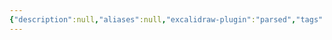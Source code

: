 ```yaml
---
{"description":null,"aliases":null,"excalidraw-plugin":"parsed","tags":["excalidraw"],"date created":"Friday, February 17th 2023, 12:10:00 pm","date modified":"Monday, February 27th 2023, 6:20:45 pm","created":"2023-02-17T12:10:00","updated":"2023-07-15T21:30:17","title":"Drawing 2023-02-09 16.57.56.excalidraw","dg-publish":true,"permalink":"/docs/assets/Drawing 2023-02-09 16.57.56.excalidraw/","dgPassFrontmatter":true}
---
```

<style> .container {font-family: sans-serif; text-align: center;} .button-wrapper button {z-index: 1;height: 40px; width: 100px; margin: 10px;padding: 5px;} .excalidraw .App-menu_top .buttonList { display: flex;} .excalidraw-wrapper { height: 800px; margin: 50px; position: relative;} :root[dir="ltr"] .excalidraw .layer-ui__wrapper .zen-mode-transition.App-menu_bottom--transition-left {transform: none;} </style><script src="https://cdn.jsdelivr.net/npm/react@17/umd/react.production.min.js"></script><script src="https://cdn.jsdelivr.net/npm/react-dom@17/umd/react-dom.production.min.js"></script><script type="text/javascript" src="https://cdn.jsdelivr.net/npm/@excalidraw/excalidraw@0/dist/excalidraw.production.min.js"></script><div id="Drawing_2023-02-09_1657.56.excalidraw.md"></div><script>(function(){const InitialData={"type":"excalidraw","version":2,"source":"https://github.com/zsviczian/obsidian-excalidraw-plugin/releases/tag/2.7.4","elements":[{"type":"rectangle","version":17,"versionNonce":1345817844,"isDeleted":false,"id":"L-MDoXAiC5uyb7adzCFdy","fillStyle":"hachure","strokeWidth":1,"strokeStyle":"solid","roughness":1,"opacity":100,"angle":0,"x":-333.5,"y":-361.7421875,"strokeColor":"#000000","backgroundColor":"transparent","width":363,"height":366,"seed":482033289,"groupIds":[],"roundness":{"type":3},"boundElements":[],"updated":1736753010663,"link":null,"locked":false,"index":"a0","frameId":null},{"type":"arrow","version":14,"versionNonce":445312076,"isDeleted":false,"id":"uTqjO8juqJRP-09qz6KlI","fillStyle":"hachure","strokeWidth":1,"strokeStyle":"solid","roughness":1,"opacity":100,"angle":0,"x":-224.5,"y":-156.7421875,"strokeColor":"#000000","backgroundColor":"transparent","width":464,"height":90,"seed":115996775,"groupIds":[],"roundness":{"type":2},"boundElements":[],"updated":1736753010663,"link":null,"locked":false,"startBinding":null,"endBinding":null,"lastCommittedPoint":null,"startArrowhead":null,"endArrowhead":"arrow","points":[[0,0],[464,-90]],"index":"a1","frameId":null},{"type":"arrow","version":60,"versionNonce":1495387764,"isDeleted":false,"id":"BkaaDg9FrZTWNIffgO9BO","fillStyle":"hachure","strokeWidth":1,"strokeStyle":"solid","roughness":1,"opacity":100,"angle":0,"x":-101.5,"y":-281.7421875,"strokeColor":"#000000","backgroundColor":"transparent","width":335,"height":37,"seed":306622633,"groupIds":[],"roundness":{"type":2},"boundElements":[],"updated":1736753010663,"link":null,"locked":false,"startBinding":null,"endBinding":null,"lastCommittedPoint":null,"startArrowhead":null,"endArrowhead":"arrow","points":[[0,0],[335,37]],"index":"a2","frameId":null},{"type":"freedraw","version":30,"versionNonce":494895820,"isDeleted":false,"id":"RRizStrYrLKhV2hUaefcZ","fillStyle":"hachure","strokeWidth":1,"strokeStyle":"solid","roughness":1,"opacity":100,"angle":0,"x":201.5,"y":9.2578125,"strokeColor":"#000000","backgroundColor":"transparent","width":13,"height":34,"seed":1897077831,"groupIds":[],"roundness":null,"boundElements":[],"updated":1736753010663,"link":null,"locked":false,"points":[[0,0],[-1,0],[-4,5],[-6,11],[-9,18],[-10,23],[-10,28],[-10,32],[-7,33],[-6,34],[-4,34],[-2,33],[0,32],[2,30],[3,29],[3,28],[3,27],[3,26],[3,25],[3,24],[1,23],[-2,22],[-5,21],[-8,21],[-9,21],[-10,21],[-10,21]],"lastCommittedPoint":null,"simulatePressure":true,"pressures":[],"index":"a3","frameId":null},{"type":"freedraw","version":35,"versionNonce":508026868,"isDeleted":false,"id":"d7a3xHm59rKzjg8EKXZP2","fillStyle":"hachure","strokeWidth":1,"strokeStyle":"solid","roughness":1,"opacity":100,"angle":0,"x":133.5,"y":62.2578125,"strokeColor":"#000000","backgroundColor":"transparent","width":141,"height":95,"seed":862207977,"groupIds":[],"roundness":null,"boundElements":[],"updated":1736753010663,"link":null,"locked":false,"points":[[0,0],[2,0],[2,6],[0,13],[-2,23],[-4,36],[-5,48],[-5,58],[0,69],[5,77],[11,84],[18,88],[29,92],[37,94],[45,95],[51,95],[57,93],[62,90],[70,86],[78,81],[88,75],[96,68],[103,61],[110,53],[115,45],[121,36],[127,27],[131,20],[134,16],[135,13],[135,12],[136,12],[136,12]],"lastCommittedPoint":null,"simulatePressure":true,"pressures":[],"index":"a4","frameId":null},{"type":"freedraw","version":135,"versionNonce":849168716,"isDeleted":false,"id":"6pAA75LXpdxsS2Udrl9AO","fillStyle":"hachure","strokeWidth":1,"strokeStyle":"solid","roughness":1,"opacity":100,"angle":0,"x":118.5,"y":-127.7421875,"strokeColor":"#000000","backgroundColor":"transparent","width":313,"height":409,"seed":1838360777,"groupIds":[],"roundness":null,"boundElements":[],"updated":1736753010663,"link":null,"locked":false,"points":[[0,0],[0,-1],[0,-3],[0,-6],[0,-9],[0,-13],[0,-17],[0,-23],[1,-29],[4,-35],[7,-41],[12,-46],[18,-51],[27,-55],[37,-59],[48,-63],[63,-66],[77,-68],[92,-69],[106,-69],[121,-68],[137,-65],[153,-61],[168,-57],[184,-51],[199,-45],[209,-40],[217,-34],[224,-27],[231,-19],[237,-11],[243,-2],[247,8],[251,19],[254,33],[257,48],[259,62],[260,79],[260,98],[259,122],[256,148],[251,176],[246,201],[238,227],[231,251],[224,272],[217,289],[209,303],[200,313],[187,321],[172,328],[155,334],[132,339],[105,340],[78,340],[53,337],[31,331],[14,325],[2,318],[-8,310],[-17,301],[-24,292],[-31,283],[-35,273],[-39,264],[-43,253],[-47,242],[-49,233],[-51,224],[-53,213],[-53,202],[-53,193],[-53,185],[-53,178],[-50,171],[-47,164],[-44,157],[-40,150],[-34,144],[-28,139],[-24,134],[-20,129],[-17,126],[-14,122],[-10,119],[-7,116],[-3,114],[0,112],[1,111],[2,110],[3,110],[4,109],[5,108],[6,107],[7,105],[8,103],[8,99],[9,95],[9,91],[9,86],[9,81],[9,77],[7,73],[7,69],[7,66],[6,63],[6,61],[5,57],[5,54],[4,50],[3,46],[2,43],[2,40],[2,36],[1,34],[0,31],[-1,27],[-1,24],[-2,22],[-2,19],[-2,17],[-2,14],[-2,11],[-2,7],[-2,4],[-2,2],[-2,-1],[-1,-3],[-1,-5],[0,-7],[0,-8],[0,-10],[0,-10]],"lastCommittedPoint":null,"simulatePressure":true,"pressures":[],"index":"a5","frameId":null},{"type":"freedraw","version":65,"versionNonce":1202700660,"isDeleted":false,"id":"ymdBMvvl483HtXPK4tmcs","fillStyle":"hachure","strokeWidth":1,"strokeStyle":"solid","roughness":1,"opacity":100,"angle":0,"x":154.5,"y":206.2578125,"strokeColor":"#000000","backgroundColor":"transparent","width":83,"height":196,"seed":2007124329,"groupIds":[],"roundness":null,"boundElements":[],"updated":1736753010663,"link":null,"locked":false,"points":[[0,0],[1,0],[1,1],[1,5],[1,15],[0,27],[-1,34],[-1,42],[-1,48],[0,52],[0,56],[0,59],[0,61],[0,65],[0,71],[-1,76],[-2,80],[-3,83],[-3,85],[-3,90],[-4,100],[-5,110],[-7,117],[-7,122],[-7,125],[-7,128],[-7,132],[-7,135],[-7,136],[-7,138],[-7,140],[-7,142],[-7,145],[-7,149],[-7,153],[-7,156],[-7,158],[-7,159],[-7,161],[-7,165],[-7,167],[-7,169],[-7,170],[-8,172],[-8,173],[-9,174],[-9,176],[-10,177],[-10,178],[-11,178],[-12,178],[-15,179],[-21,180],[-31,183],[-43,186],[-55,189],[-67,192],[-76,194],[-81,196],[-82,196],[-82,195],[-79,194],[-79,194]],"lastCommittedPoint":null,"simulatePressure":true,"pressures":[],"index":"a6","frameId":null},{"type":"freedraw","version":17,"versionNonce":490618828,"isDeleted":false,"id":"mZf5D2CcQD_q1plIE97X_","fillStyle":"hachure","strokeWidth":1,"strokeStyle":"solid","roughness":1,"opacity":100,"angle":0,"x":144.5,"y":383.2578125,"strokeColor":"#000000","backgroundColor":"transparent","width":21,"height":27,"seed":1138582889,"groupIds":[],"roundness":null,"boundElements":[],"updated":1736753010663,"link":null,"locked":false,"points":[[0,0],[1,0],[2,0],[3,0],[4,0],[6,2],[8,4],[11,8],[14,14],[16,18],[17,21],[19,24],[20,26],[21,27],[21,27]],"lastCommittedPoint":null,"simulatePressure":true,"pressures":[],"index":"a7","frameId":null},{"type":"freedraw","version":20,"versionNonce":211776244,"isDeleted":false,"id":"LZLJO3UtgV8MaEfO-JMD_","fillStyle":"hachure","strokeWidth":1,"strokeStyle":"solid","roughness":1,"opacity":100,"angle":0,"x":141.5,"y":276.2578125,"strokeColor":"#000000","backgroundColor":"transparent","width":25,"height":4,"seed":1719839849,"groupIds":[],"roundness":null,"boundElements":[],"updated":1736753010663,"link":null,"locked":false,"points":[[0,0],[0,-1],[-2,-1],[-5,-1],[-9,-1],[-11,-1],[-12,-1],[-13,-1],[-14,-1],[-15,-1],[-16,-1],[-17,-1],[-19,0],[-21,1],[-23,2],[-24,3],[-25,3],[-25,3]],"lastCommittedPoint":null,"simulatePressure":true,"pressures":[],"index":"a8","frameId":null},{"type":"freedraw","version":18,"versionNonce":628909644,"isDeleted":false,"id":"BVI6aOSA937kRoJ3ppRvU","fillStyle":"hachure","strokeWidth":1,"strokeStyle":"solid","roughness":1,"opacity":100,"angle":0,"x":154.5,"y":274.2578125,"strokeColor":"#000000","backgroundColor":"transparent","width":19,"height":11,"seed":2133198535,"groupIds":[],"roundness":null,"boundElements":[],"updated":1736753010663,"link":null,"locked":false,"points":[[0,0],[1,0],[2,0],[4,0],[6,0],[9,1],[12,3],[14,5],[16,7],[17,8],[18,8],[18,9],[19,9],[19,10],[19,11],[19,11]],"lastCommittedPoint":null,"simulatePressure":true,"pressures":[],"index":"a9","frameId":null},{"id":"rCxybsfqhG9L7Ir6YbM-X","type":"freedraw","x":179.45652173913044,"y":-131.17017663043475,"width":52.17391304347825,"height":73.04347826086956,"angle":0,"strokeColor":"#000000","backgroundColor":"transparent","fillStyle":"hachure","strokeWidth":1,"strokeStyle":"solid","roughness":1,"opacity":100,"groupIds":[],"roundness":null,"seed":1358380521,"version":43,"versionNonce":1268577396,"isDeleted":false,"boundElements":[],"updated":1736753010663,"link":null,"locked":false,"points":[[0,0],[2.6086956521738784,-0.8695652173913118],[7.826086956521749,-1.7391304347826235],[13.913043478260875,-1.7391304347826235],[19.13043478260863,0],[25.217391304347757,4.347826086956502],[30.434782608695627,11.30434782608694],[34.78260869565213,17.391304347826065],[39.13043478260863,25.217391304347814],[42.60869565217388,33.913043478260875],[44.3478260869565,40.86956521739131],[44.3478260869565,46.95652173913044],[41.73913043478251,53.04347826086956],[38.26086956521738,59.13043478260869],[32.17391304347825,64.3478260869565],[26.95652173913038,68.695652173913],[20.869565217391255,70.43478260869563],[14.78260869565213,71.30434782608694],[9.565217391304259,71.30434782608694],[5.217391304347757,70.43478260869563],[0.8695652173912549,67.82608695652175],[-2.608695652173992,63.47826086956519],[-5.217391304347871,58.26086956521738],[-6.956521739130494,53.04347826086956],[-7.826086956521749,46.95652173913044],[-7.826086956521749,40.86956521739131],[-6.956521739130494,35.65217391304344],[-3.478260869565247,31.30434782608694],[0.8695652173912549,26.956521739130437],[6.0869565217391255,24.347826086956502],[12.173913043478251,22.60869565217388],[18.260869565217376,22.60869565217388],[23.478260869565133,22.60869565217388],[29.56521739130426,24.347826086956502],[33.913043478260875,26.956521739130437],[36.52173913043475,28.695652173913004],[39.13043478260863,31.30434782608694],[40,33.04347826086956],[40,33.913043478260875],[40.869565217391255,33.913043478260875],[40.869565217391255,33.913043478260875]],"pressures":[],"simulatePressure":true,"lastCommittedPoint":null,"index":"aA","frameId":null},{"id":"AzSB8E-6Ga514xUXMmkaQ","type":"freedraw","x":252.49999999999994,"y":-128.56148097826087,"width":52.17391304347825,"height":76.52173913043475,"angle":0,"strokeColor":"#000000","backgroundColor":"transparent","fillStyle":"hachure","strokeWidth":1,"strokeStyle":"solid","roughness":1,"opacity":100,"groupIds":[],"roundness":null,"seed":1086339657,"version":50,"versionNonce":3259596,"isDeleted":false,"boundElements":[],"updated":1736753010663,"link":null,"locked":false,"points":[[0,0],[0.8695652173913686,0],[2.6086956521738784,-0.8695652173912549],[6.0869565217391255,-1.7391304347825667],[11.304347826086996,-1.7391304347825667],[17.39130434782612,0],[24.347826086956502,3.478260869565247],[30.434782608695627,8.69565217391306],[36.52173913043475,14.782608695652186],[41.73913043478262,21.739130434782624],[46.956521739130494,27.82608695652175],[49.56521739130437,34.782608695652186],[51.304347826086996,41.73913043478262],[52.17391304347825,49.56521739130437],[52.17391304347825,55.6521739130435],[52.17391304347825,60.86956521739131],[50.43478260869563,65.21739130434787],[47.82608695652175,69.56521739130437],[43.47826086956525,71.304347826087],[38.26086956521738,73.91304347826087],[32.17391304347825,74.78260869565219],[26.956521739130494,74.78260869565219],[21.739130434782624,74.78260869565219],[16.521739130434753,73.91304347826087],[13.04347826086962,72.17391304347825],[8.695652173913004,69.56521739130437],[6.0869565217391255,66.95652173913044],[3.478260869565247,62.608695652173935],[2.6086956521738784,59.13043478260869],[2.6086956521738784,53.04347826086956],[2.6086956521738784,48.69565217391306],[3.478260869565247,44.34782608695656],[6.0869565217391255,40.86956521739131],[9.565217391304373,37.39130434782612],[13.913043478260875,35.6521739130435],[17.39130434782612,33.913043478260875],[21.739130434782624,33.913043478260875],[25.21739130434787,33.913043478260875],[28.695652173913004,33.913043478260875],[33.04347826086962,35.6521739130435],[34.78260869565213,38.26086956521743],[38.26086956521738,40.86956521739131],[40.869565217391255,42.608695652173935],[41.73913043478262,44.34782608695656],[43.47826086956525,45.21739130434787],[43.47826086956525,46.086956521739125],[44.3478260869565,46.086956521739125],[44.3478260869565,46.086956521739125]],"pressures":[],"simulatePressure":true,"lastCommittedPoint":null,"index":"aB","frameId":null}],"appState":{"theme":"light","viewBackgroundColor":"#ffffff","currentItemStrokeColor":"#000000","currentItemBackgroundColor":"transparent","currentItemFillStyle":"hachure","currentItemStrokeWidth":1,"currentItemStrokeStyle":"solid","currentItemRoughness":1,"currentItemOpacity":100,"currentItemFontFamily":1,"currentItemFontSize":20,"currentItemTextAlign":"left","currentItemStartArrowhead":null,"currentItemEndArrowhead":"arrow","currentItemArrowType":"round","scrollX":606.5318829302948,"scrollY":382.05802000343414,"zoom":{"value":1.418847},"currentItemRoundness":"round","gridSize":null,"gridStep":5,"gridModeEnabled":false,"gridColor":{"Bold":"rgba(217, 217, 217, 0.5)","Regular":"rgba(230, 230, 230, 0.5)"},"colorPalette":{},"currentStrokeOptions":null,"frameRendering":{"enabled":true,"clip":true,"name":true,"outline":true},"objectsSnapModeEnabled":false,"activeTool":{"type":"selection","customType":null,"locked":false,"lastActiveTool":null}},"files":{}};InitialData.scrollToContent=true;App=()=>{const e=React.useRef(null),t=React.useRef(null),[n,i]=React.useState({width:void 0,height:void 0});return React.useEffect(()=>{i({width:t.current.getBoundingClientRect().width,height:t.current.getBoundingClientRect().height});const e=()=>{i({width:t.current.getBoundingClientRect().width,height:t.current.getBoundingClientRect().height})};return window.addEventListener("resize",e),()=>window.removeEventListener("resize",e)},[t]),React.createElement(React.Fragment,null,React.createElement("div",{className:"excalidraw-wrapper",ref:t},React.createElement(ExcalidrawLib.Excalidraw,{ref:e,width:n.width,height:n.height,initialData:InitialData,viewModeEnabled:!0,zenModeEnabled:!0,gridModeEnabled:!1})))},excalidrawWrapper=document.getElementById("Drawing_2023-02-09_1657.56.excalidraw.md");ReactDOM.render(React.createElement(App),excalidrawWrapper);})();</script>
